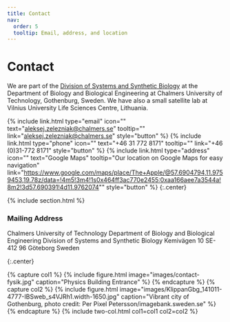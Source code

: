 ```yaml
---
title: Contact
nav:
  order: 5
  tooltip: Email, address, and location
---
```


# <i class="fas fa-envelope"></i>Contact

We are part of the [Division of Systems and Synthetic Biology](https://www.sysbio.se) at the Department of Biology and Biological Engineering at Chalmers University of Technology, Gothenburg, Sweden. We have also a small satellite lab at Vilnius University Life Sciences Centre, Lithuania.    

{%
  include link.html
  type="email"
  icon=""
  text="aleksej.zelezniak@chalmers.se"
  tooltip=""
  link="aleksej.zelezniak@chalmers.se"
  style="button"
%}
{%
  include link.html
  type="phone"
  icon=""
  text="+46 31 772 8171"
  tooltip=""
  link="+46 (0)31-772 8171"
  style="button"
%}
{%
  include link.html
  type="address"
  icon=""
  text="Google Maps"
  tooltip="Our location on Google Maps for easy navigation"
  link="https://www.google.com/maps/place/The+Apple/@57.6904794,11.9759453,19.78z/data=!4m5!3m4!1s0x464ff3ac770e2455:0xaa166aee7a3544a!8m2!3d57.690391!4d11.9762074""
  style="button"
%}
{:.center}

{% include section.html %}

### <i class="fas fa-mail-bulk"></i>Mailing Address

Chalmers University of Technology
Department of Biology and Biological Engineering
Division of Systems and Synthetic Biology
Kemivägen 10
SE-412 96 Göteborg
Sweden

{:.center}

{% capture col1 %}
{%
  include figure.html
  image="images/contact-fysik.jpg"
  caption="Physics Building Entrance"
%}
{% endcapture %}
{% capture col2 %}
{%
  include figure.html
  image="images/KlippanGbg_141011-4777-IBSweb_s4VJRh1.width-1650.jpg"
  caption="Vibrant city of Gothenburg, photo credit: Per Pixel Petersson/imagebank.sweden.se"
%}
{% endcapture %}
{% include two-col.html col1=col1 col2=col2 %}
